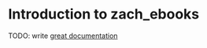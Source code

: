 # Introduction to zach_ebooks

TODO: write [great documentation](http://jacobian.org/writing/what-to-write/)
